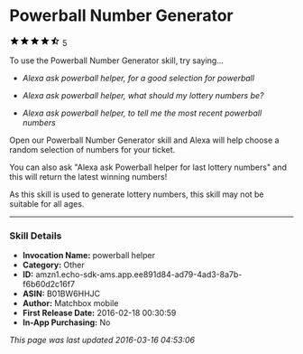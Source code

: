 # Powerball Number Generator
![4.6 stars](../../../images/ic_star_black_18dp_1x.png)![4.6 stars](../../../images/ic_star_black_18dp_1x.png)![4.6 stars](../../../images/ic_star_black_18dp_1x.png)![4.6 stars](../../../images/ic_star_black_18dp_1x.png)![4.6 stars](../../../images/ic_star_half_black_18dp_1x.png) 5

To use the Powerball Number Generator skill, try saying...

* *Alexa ask powerball helper, for a good selection for powerball*

* *Alexa ask powerball helper, what should my lottery numbers be?*

* *Alexa ask powerball helper, to tell me the most recent powerball numbers*

Open our Powerball Number Generator skill and Alexa will help choose a random selection of numbers for your ticket.

You can also ask "Alexa ask Powerball helper for last lottery numbers" and this will return the latest winning numbers!

As this skill is used to generate lottery numbers, this skill may not be suitable for all ages.

***

### Skill Details

* **Invocation Name:** powerball helper
* **Category:** Other
* **ID:** amzn1.echo-sdk-ams.app.ee891d84-ad79-4ad3-8a7b-f6b60d2c16f7
* **ASIN:** B01BW6HHJC
* **Author:** Matchbox mobile
* **First Release Date:** 2016-02-18 00:30:59
* **In-App Purchasing:** No

*This page was last updated 2016-03-16 04:53:06*
